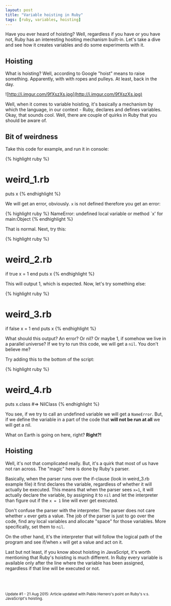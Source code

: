 ```yaml
---
layout: post
title: "Variable hoisting in Ruby"
tags: [ruby, variables, hoisting]
---
```


Have you ever heard of hoisting? Well, regardless if you have or you have not, 
Ruby has an interesting hositing mechanism built-in. Let's take a dive and see
how it creates variables and do some experiments with it.

## Hoisting

What is hoisting? Well, according to Google "hoist" means to raise something. Apparently,
with with ropes and pulleys. At least, back in the day.

![http://i.imgur.com/9fXszXs.jpg](http://i.imgur.com/9fXszXs.jpg)

Well, when it comes to variable hoisting, it's basically a mechanism by which the 
language, in our context - Ruby, declares and defines variables. Okay, that sounds 
cool. Well, there are couple of quirks in Ruby that you should be aware of. 

## Bit of weirdness

Take this code for example, and run it in console:

{% highlight ruby %}
# weird_1.rb
puts x
{% endhighlight %}

We will get an error, obviously. ```x``` is not defined therefore you get an error:

{% highlight ruby %}
NameError: undefined local variable or method `x' for main:Object
{% endhighlight %}

That is normal. Next, try this:

{% highlight ruby %}
# weird_2.rb
if true
  x = 1
end
puts x
{% endhighlight %}

This will output 1, which is expected. Now, let's try something else:

{% highlight ruby %}
# weird_3.rb
if false
  x = 1
end
puts x
{% endhighlight %}

What should this output? An error? Or nil? Or maybe 1, if somehow we live in a 
parallel universe? If we try to run this code, we will get a ```nil```. You don't believe me?

Try adding this to the bottom of the script:

{% highlight ruby %}
# weird_4.rb
puts x.class
#=> NilClass
{% endhighlight %}

You see, if we try to call an undefined variable we will get a ```NameError```. 
But, if we define the variable in a part of the code that **will not be run at all** 
we will get a nil. 

What on Earth is going on here, right? **Right?!**

## Hoisting

Well, it's not that complicated really. But, it's a quirk that most of us have not
ran across. The "magic" here is done by Ruby's parser.

Basically, when the parser runs over the if-clause (look in weird_3.rb example file)
it first declares the variable, regardless of whether it will actually be executed.
This means that when the parser sees ```x=1```, it will actually declare the variable,
by assigning it to ```nil``` and let the interpreter than figure out if the ```x = 1```
line will ever get executed.

Don't confuse the parser with the interpreter. The parser does not care whether ```x``` 
ever gets a value. The job of the parser is just to go over the code, find any local 
variables and allocate "space" for those variables. More specifically, set them to ```nil```.

On the other hand, it's the interpreter that will follow the logical path of the program
and see if/when ```x``` will get a value and act on it.

Last but not least, if you know about hoisting in JavaScript, it's worth mentioning
that Ruby's hoisting is much different. In Ruby every variable is available only after the line where the variable has been assigned, regardless if that line will be executed or not.

<br/> <br/> <br/>
<small>
Update #1 - 21 Aug 2015: Article updated with Pablo Herrero's point on Ruby's v.s. JavaScript's hoisting.
</small>

